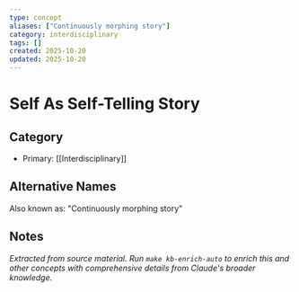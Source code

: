 ```yaml
---
type: concept
aliases: ["Continuously morphing story"]
category: interdisciplinary
tags: []
created: 2025-10-20
updated: 2025-10-20
---
```


# Self As Self-Telling Story

## Category

- Primary: [[Interdisciplinary]]

## Alternative Names

Also known as: "Continuously morphing story"

## Notes

*Extracted from source material. Run `make kb-enrich-auto` to enrich this and other concepts with comprehensive details from Claude's broader knowledge.*
